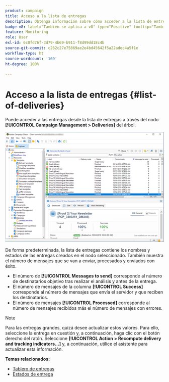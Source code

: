 ```yaml
---
product: campaign
title: Acceso a la lista de entregas
description: Obtenga información sobre cómo acceder a la lista de entregas creadas
badge-v8: label="También se aplica a v8" type="Positive" tooltip="También se aplica a Campaign v8"
feature: Monitoring
role: User
exl-id: 6c0fd76f-3d79-4b69-b911-f8d99dd18c4b
source-git-commit: c262c27e75869ae2e4bd45642f5a22adec4a5f1e
workflow-type: ht
source-wordcount: '169'
ht-degree: 100%

---
```


# Acceso a la lista de entregas {#list-of-deliveries}



Puede acceder a las entregas desde la lista de entregas a través del nodo **[!UICONTROL Campaign Management > Deliveries]** del árbol.

![](assets/deliveries-list.png)

De forma predeterminada, la lista de entregas contiene los nombres y estados de las entregas creados en el nodo seleccionado. También muestra el número de mensajes que se van a enviar, procesados y enviados con éxito.

* El número de **[!UICONTROL Messages to send]** corresponde al número de destinatarios objetivo tras realizar el análisis y antes de la entrega.
* El número de mensajes de la columna **[!UICONTROL Success]** corresponde al número de mensajes que envía el servidor y que reciben los destinatarios.
* El número de mensajes **[!UICONTROL Processed]** corresponde al número de mensajes recibidos más el número de mensajes con errores.

>[!NOTE]
>
>Para las entregas grandes, quizá desee actualizar estos valores. Para ello, seleccione la entrega en cuestión y, a continuación, haga clic con el botón derecho del ratón. Seleccione **[!UICONTROL Action > Recompute delivery and tracking indicators...]** y, a continuación, utilice el asistente para actualizar esta información.

**Temas relacionados:**

* [Tablero de entregas](delivery-dashboard.md)
* [Estados de entrega](delivery-statuses.md)
